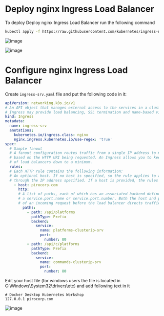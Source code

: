 # Deploy nginx Ingress Load Balancer

To deploy Deploy nginx Ingress Load Balancer run the following command

```bash
kubectl apply -f https://raw.githubusercontent.com/kubernetes/ingress-nginx/controller-v1.2.0/deploy/static/provider/cloud/deploy.yaml
```

![image](https://user-images.githubusercontent.com/34960418/172620366-9d8b619a-aa1c-4356-a516-4734313ac0f0.png)

![image](https://user-images.githubusercontent.com/34960418/172621855-62d723f5-3317-47c9-87f1-81520ccc9323.png)


# Configure nginx Ingress Load Balancer

Create ```ingress-srv.yaml``` file and put the following code in it:

```yaml
apiVersion: networking.k8s.io/v1
# An API object that manages external access to the services in a cluster, typically HTTP.
# Ingress may provide load balancing, SSL termination and name-based virtual hosting.
kind: Ingress
metadata:
  name: ingress-srv
  anotations: 
    kubernetes.io/ingress.class: nginx
    nginx.ingress.kubernetes.io/use-regex: 'true'
spec:
  # Simple fanout
  # A fanout configuration routes traffic from a single IP address to more than one Service, 
  # based on the HTTP URI being requested. An Ingress allows you to keep the number 
  # of load balancers down to a minimum.
  rules:
  # Each HTTP rule contains the following information:
  # An optional host. If no host is specified, so the rule applies to all inbound HTTP traffic 
  # through the IP address specified. If a host is provided, the rules apply to that host.
    - host: pirocorp.com
      http: 
      # A list of paths, each of which has an associated backend defined with a service.name and
      # a service.port.name or service.port.number. Both the host and path must match the content
      # of an incoming request before the load balancer directs traffic to the referenced Service.
        paths:
          - path: /api/platforms
            pathType: Prefix
            backend:
              service:
                name: platforms-clusterip-srv
                port: 
                  number: 80
          - path: /api/c/platforms
            pathType: Prefix
            backend:
              service:
                name: commands-clusterip-srv
                port:
                  number: 80
```


Edit your host file (for windows users the file is located in C:\Windows\System32\drivers\etc) and add following text in it

```
# Docker Desktop Kubernetes Workshop
127.0.0.1 pirocorp.com
```

![image](https://user-images.githubusercontent.com/34960418/172630536-6b3626b1-6c95-4cb2-89f3-15a8b9c8ca5b.png)
